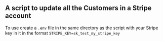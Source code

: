 ## A script to update all the Customers in a Stripe account

To use create a `.env` file in the same directory as the script with your Stripe key in it in the format
`STRIPE_KEY=sk_test_my_stripe_key`  